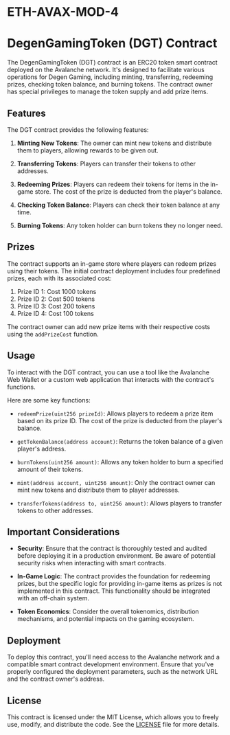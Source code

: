 # ETH-AVAX-MOD-4
# DegenGamingToken (DGT) Contract

The DegenGamingToken (DGT) contract is an ERC20 token smart contract deployed on the Avalanche network. It's designed to facilitate various operations for Degen Gaming, including minting, transferring, redeeming prizes, checking token balance, and burning tokens. The contract owner has special privileges to manage the token supply and add prize items.

## Features

The DGT contract provides the following features:

1. **Minting New Tokens**: The owner can mint new tokens and distribute them to players, allowing rewards to be given out.

2. **Transferring Tokens**: Players can transfer their tokens to other addresses.

3. **Redeeming Prizes**: Players can redeem their tokens for items in the in-game store. The cost of the prize is deducted from the player's balance.

4. **Checking Token Balance**: Players can check their token balance at any time.

5. **Burning Tokens**: Any token holder can burn tokens they no longer need.

## Prizes

The contract supports an in-game store where players can redeem prizes using their tokens. The initial contract deployment includes four predefined prizes, each with its associated cost:

1. Prize ID 1: Cost 1000 tokens
2. Prize ID 2: Cost 500 tokens
3. Prize ID 3: Cost 200 tokens
4. Prize ID 4: Cost 100 tokens

The contract owner can add new prize items with their respective costs using the `addPrizeCost` function.

## Usage

To interact with the DGT contract, you can use a tool like the Avalanche Web Wallet or a custom web application that interacts with the contract's functions.

Here are some key functions:

- `redeemPrize(uint256 prizeId)`: Allows players to redeem a prize item based on its prize ID. The cost of the prize is deducted from the player's balance.

- `getTokenBalance(address account)`: Returns the token balance of a given player's address.

- `burnTokens(uint256 amount)`: Allows any token holder to burn a specified amount of their tokens.

- `mint(address account, uint256 amount)`: Only the contract owner can mint new tokens and distribute them to player addresses.

- `transferTokens(address to, uint256 amount)`: Allows players to transfer tokens to other addresses.

## Important Considerations

- **Security**: Ensure that the contract is thoroughly tested and audited before deploying it in a production environment. Be aware of potential security risks when interacting with smart contracts.

- **In-Game Logic**: The contract provides the foundation for redeeming prizes, but the specific logic for providing in-game items as prizes is not implemented in this contract. This functionality should be integrated with an off-chain system.

- **Token Economics**: Consider the overall tokenomics, distribution mechanisms, and potential impacts on the gaming ecosystem.

## Deployment

To deploy this contract, you'll need access to the Avalanche network and a compatible smart contract development environment. Ensure that you've properly configured the deployment parameters, such as the network URL and the contract owner's address.

## License

This contract is licensed under the MIT License, which allows you to freely use, modify, and distribute the code. See the [LICENSE](LICENSE) file for more details.
